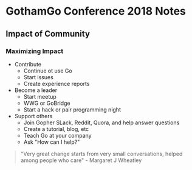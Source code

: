 # GothamGo Conference 2018 Notes

## Impact of Community

### Maximizing Impact

* Contribute
    * Continue ot use Go
    * Start issues
    * Create experience reports
* Become a leader
    * Start meetup
    * WWG or GoBridge
    * Start a hack or pair programming night
* Support others
    * Join Gopher SLack, Reddit, Quora, and help answer questions
    * Create a tutorial, blog, etc
    * Teach Go at your company
    * Ask "How can I help?"

>"Very great change starts from very small conversations, helped among people who care" - Margaret J Wheatley

